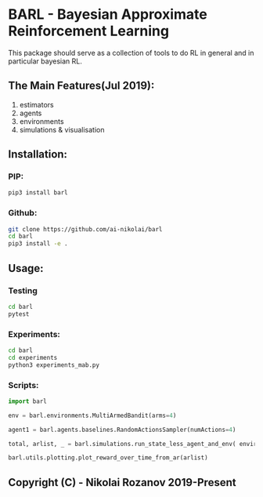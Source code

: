 # BARL - Bayesian Approximate Reinforcement Learning
This package should serve as a collection of tools to do RL in general and in particular bayesian RL.

## The Main Features(Jul 2019):
1. estimators
2. agents
3. environments
4. simulations & visualisation

## Installation:

### PIP:
```bash
pip3 install barl
```

### Github:
```bash
git clone https://github.com/ai-nikolai/barl
cd barl
pip3 install -e .
```

## Usage:

### Testing
```bash
cd barl
pytest
```

### Experiments:
```bash
cd barl
cd experiments
python3 experiments_mab.py
```

### Scripts:
```python
import barl

env = barl.environments.MultiArmedBandit(arms=4)

agent1 = barl.agents.baselines.RandomActionsSampler(numActions=4)

total, arlist, _ = barl.simulations.run_state_less_agent_and_env( environment=env, agent=agent1, N=100)

barl.utils.plotting.plot_reward_over_time_from_ar(arlist)
```



## Copyright (C) - Nikolai Rozanov 2019-Present
